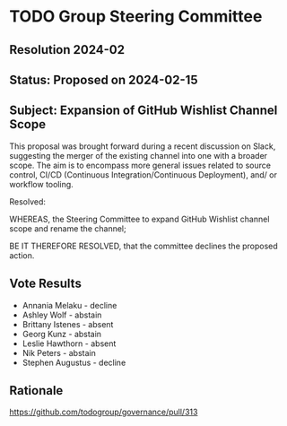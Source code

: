 # TODO Group Steering Committee

## Resolution 2024-02

## Status: Proposed on 2024-02-15

## Subject: Expansion of GitHub Wishlist Channel Scope

This proposal was brought forward during a recent discussion on Slack, suggesting the merger of the existing channel into one with a broader scope. 
The aim is to encompass more general issues related to source control, CI/CD (Continuous Integration/Continuous Deployment), and/ or workflow tooling.

Resolved:

WHEREAS, the Steering Committee to expand GitHub Wishlist channel scope and rename the channel;

BE IT THEREFORE RESOLVED, that the committee declines the proposed action.

## Vote Results

- Annania Melaku - decline
- Ashley Wolf - abstain
- Brittany Istenes - absent
- Georg Kunz - abstain
- Leslie Hawthorn - absent
- Nik Peters - abstain
- Stephen Augustus - decline

## Rationale
https://github.com/todogroup/governance/pull/313

